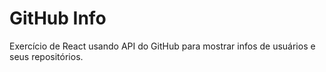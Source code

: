 # GitHub Info

Exercício de React usando API do GitHub para mostrar infos de usuários e seus repositórios.


